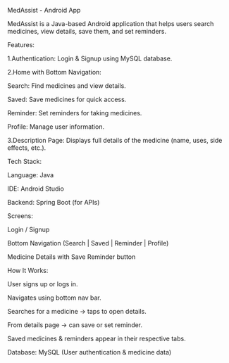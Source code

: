 MedAssist - Android App

MedAssist is a Java-based Android application that helps users search medicines, view details, save them, and set reminders.


Features:

1.Authentication: Login & Signup using MySQL database.

2.Home with Bottom Navigation:

Search: Find medicines and view details.

Saved: Save medicines for quick access.

Reminder: Set reminders for taking medicines.

Profile: Manage user information.

3.Description Page: Displays full details of the medicine (name, uses, side effects, etc.).


Tech Stack:

Language: Java

IDE: Android Studio

Backend: Spring Boot (for APIs)


Screens:

Login / Signup

Bottom Navigation (Search | Saved | Reminder | Profile)

Medicine Details with Save Reminder button


How It Works:

User signs up or logs in.

Navigates using bottom nav bar.

Searches for a medicine → taps to open details.

From details page → can save or set reminder.

Saved medicines & reminders appear in their respective tabs.

Database: MySQL (User authentication & medicine data)
